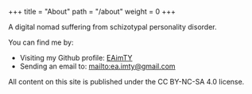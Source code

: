 +++
title = "About"
path = "/about"
weight = 0
+++

A digital nomad suffering from schizotypal personality disorder.

You can find me by:

- Visiting my Github profile: [EAimTY](https://github.com/EAimTY)
- Sending an email to: <mailto:ea.imty@gmail.com>

All content on this site is published under the CC BY-NC-SA 4.0 license.
